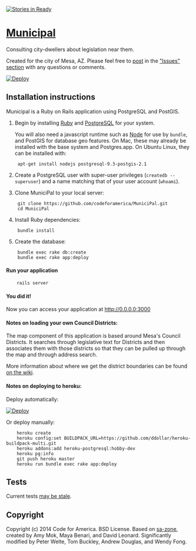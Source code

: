 [![Stories in Ready](https://badge.waffle.io/codeforamerica/municipal.png?label=ready&title=Ready)](https://waffle.io/codeforamerica/municipal)

# [Municipal](https://github.com/codeforamerica/MuniciPal)

Consulting city-dwellers about legislation near them.

Created for the city of Mesa, AZ. Please feel free to [post](https://github.com/codeforamerica/MuniciPal/issues/new) in the ["Issues" section](https://github.com/codeforamerica/MuniciPal/issues) with any questions or comments.

[![Deploy](https://www.herokucdn.com/deploy/button.png)](https://heroku.com/deploy)

## Installation instructions

Municipal is a Ruby on Rails application using PostgreSQL and PostGIS.

1. Begin by installing [Ruby](https://github.com/codeforamerica/howto/blob/master/Ruby.md) and [PostgreSQL](https://github.com/codeforamerica/howto/blob/master/PostgreSQL.md) for your system.

    You will also need a javascript runtime such as [Node](https://github.com/codeforamerica/howto/blob/master/Node.js.md) for use by `bundle`, and PostGIS for database geo features. On Mac, these may already be installed with the base system and Postgres.app. On Ubuntu Linux, they can be installed with:

        apt-get install nodejs postgresql-9.3-postgis-2.1

2. Create a PostgreSQL user with super-user privileges (`createdb --superuser`) and a name matching that of your user account (`whoami`).

3. Clone MuniciPal to your local server:

        git clone https://github.com/codeforamerica/MuniciPal.git
        cd MuniciPal

4. Install Ruby dependencies:

        bundle install

5. Create the database:

        bundle exec rake db:create
        bundle exec rake app:deploy

#### Run your application

        rails server

#### You did it!

Now you can access your application at http://0.0.0.0:3000

#### Notes on loading your own Council Districts:

The map component of this application is based around Mesa's Council Districts. It searches through legislative text for Districts and then associates them with those districts so that they can be pulled up through the map and through address search.

More information about where we get the district boundaries can be found [on the wiki](https://github.com/codeforamerica/MuniciPal/wiki/Getting-Council-Data).

#### Notes on deploying to heroku:

Deploy automatically:

[![Deploy](https://www.herokucdn.com/deploy/button.png)](https://heroku.com/deploy)

Or deploy manually:

        heroku create
        heroku config:set BUILDPACK_URL=https://github.com/ddollar/heroku-buildpack-multi.git
        heroku addons:add heroku-postgresql:hobby-dev
        heroku pg:info
        git push heroku master
        heroku run bundle exec rake app:deploy

## Tests

Current tests [may be stale](https://github.com/codeforamerica/MuniciPal/issues/110).

## Copyright

Copyright (c) 2014 Code for America. BSD License.
Based on [sa-zone](https://github.com/codeforamerica/sa-zone), created by Amy Mok, Maya Benari, and David Leonard.
Significantly modified by Peter Welte, Tom Buckley, Andrew Douglas, and Wendy Fong.
